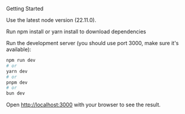 Getting Started

Use the latest node version (22.11.0).

Run npm install or yarn install to download dependencies

Run the development server (you should use port 3000, make sure it's available):

```bash
npm run dev
# or
yarn dev
# or
pnpm dev
# or
bun dev
```

Open [http://localhost:3000](http://localhost:3000) with your browser to see the result.
